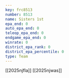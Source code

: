```yaml
---
key: frc8513
number: 8513
name: Sisters 1st
epa_end: 0
auto_epa_end: 0
teleop_epa_end: 0
endgame_epa_end: 0
winrate: 0
district_epa_rank: 0
district_epa_percentile: 0
type: Team
---
```

[[2025njfla]]
[[2025njwas]]
